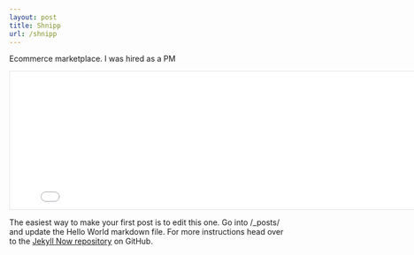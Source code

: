 ```yaml
---
layout: post
title: Shnipp
url: /shnipp
---
```


Ecommerce marketplace. I was hired as a PM

<iframe style="border: 1px solid rgba(0, 0, 0, 0.1);" width="800" height="250" src="{{site.haveit}}" allowfullscreen></iframe>

The easiest way to make your first post is to edit this one. Go into /_posts/ and update the Hello World markdown file. For more instructions head over to the [Jekyll Now repository](https://github.com/barryclark/jekyll-now) on GitHub.